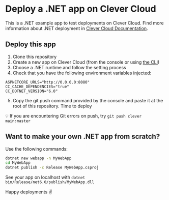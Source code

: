 
# Deploy a .NET app on Clever Cloud

This is a .NET example app to test deployments on Clever Cloud. Find more information about .NET deployment in [Clever Cloud Documentation](https://www.clever-cloud.com/doc/deploy/application/dotnet/dotnet/#configure-your-dotnet-application).

## Deploy this app

1. Clone this repository
2. Create a new app on Clever Cloud (from the console or using [the CLI](https://www.clever-cloud.com/doc/getting-started/cli/))
3. Choose a .NET runtime and follow the setting process
4. Check that you have the following environment variables injected: 

```
ASPNETCORE_URLS="http://0.0.0.0:8080"
CC_CACHE_DEPENDENCIES="true"
CC_DOTNET_VERSION="6.0"
```

5. Copy the git push command provided by the console and paste it at the root of this repository. Time to deploy

💡 If you are encountering Git errors on push, try `git push clever main:master`

## Want to make your own .NET app from scratch?

Use the following commands:

```bash
dotnet new webapp -n MyWebApp
cd MyWebApp
dotnet publish -c Release MyWebApp.csproj
```

See your app on localhost with `dotnet bin/Release/net6.0/publish/MyWebApp.dll`

Happy deployments ✌️

